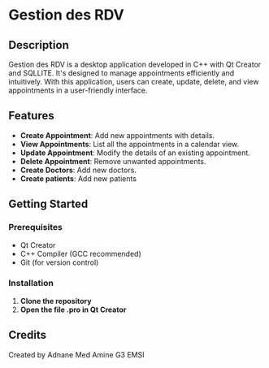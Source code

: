 # Gestion des RDV

## Description

Gestion des RDV is a desktop application developed in C++ with Qt Creator and SQLLITE. It's designed to manage appointments efficiently and intuitively. With this application, users can create, update, delete, and view appointments in a user-friendly interface.

## Features

- **Create Appointment**: Add new appointments with details.
- **View Appointments**: List all the appointments in a calendar view.
- **Update Appointment**: Modify the details of an existing appointment.
- **Delete Appointment**: Remove unwanted appointments.
- **Create Doctors**: Add new doctors.
- **Create patients**: Add new patients

## Getting Started

### Prerequisites

- Qt Creator
- C++ Compiler (GCC recommended)
- Git (for version control)

### Installation

1. **Clone the repository**
2. **Open the file .pro in Qt Creator**

## Credits
Created by Adnane Med Amine G3 EMSI
